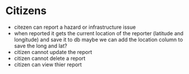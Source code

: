 # Citizens
 - citezen can report a hazard or infrastructure issue
 - when reported it gets the current location of the reporter (latitude and longitude) and save it to db maybe we can add the location column to save the long and lat?
 - citizen cannot update the report
 - citizen cannot delete a report
 - citizen can view thier report